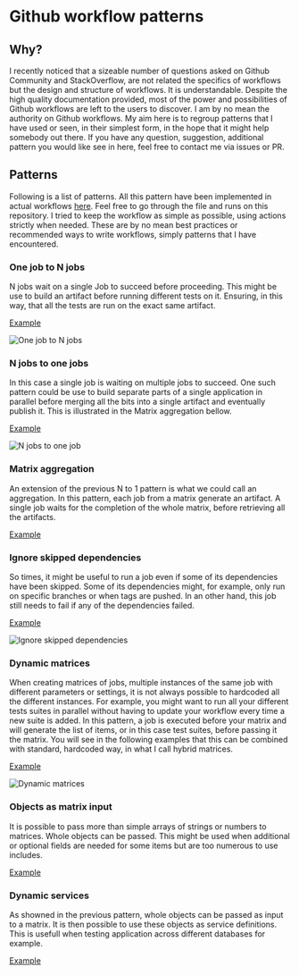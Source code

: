 # Github workflow patterns


## Why?
I recently noticed that a sizeable number of questions asked on Github Community and StackOverflow, are not related the specifics of workflows but the design and structure of workflows. It is understandable. Despite the high quality documentation provided, most of the power and possibilities of Github workflows are left to the users to discover. I am by no mean the authority on Github workflows. My aim here is to regroup patterns that I have used or seen, in their simplest form, in the hope that it might help somebody out there. If you have any question, suggestion, additional pattern you would like see in here, feel free to contact me via issues or PR.



## Patterns
Following is a list of patterns. All this pattern have been implemented in actual workflows [here](.github/workflows). Feel free to go through the file and runs on this repository. I tried to keep the workflow as simple as possible, using actions strictly when needed. These are by no mean best practices or recommended ways to write workflows, simply patterns that I have encountered.



### One job to N jobs
N jobs wait on a single Job to succeed before proceeding. This might be use to build an artifact before running different tests on it. Ensuring, in this way, that all the tests are run on the exact same artifact.

[Example](.github/workflows/1-to-n.yml)

![One job to N jobs](images/1-to-n.png)



### N jobs to one jobs
In this case a single job is waiting on multiple jobs to succeed. One such pattern could be use to build separate parts of a single application in parallel before merging all the bits into a single artifact and eventually publish it. This is illustrated in the Matrix aggregation bellow.

[Example](.github/workflows/n-to-1.yml)

![N jobs to one job](images/n-to-1.png)



### Matrix aggregation
An extension of the previous N to 1 pattern is what we could call an aggregation.
In this pattern, each job from a matrix generate an artifact. A single job waits 
for the completion of the whole matrix, before retrieving all the artifacts.

[Example](.github/workflows/aggregation.yml)



### Ignore skipped dependencies
So times, it might be useful to run a job even if some of its dependencies have been skipped. Some of its dependencies might, for example, only run on specific branches or when tags are pushed. In an other hand, this job still needs to fail if any of the dependencies failed.

[Example](.github/workflows/ignore-skipped.yml)

![Ignore skipped dependencies](images/ignore-skipped.gif)



### Dynamic matrices
When creating matrices of jobs, multiple instances of the same job with different parameters or settings, it is not always possible to hardcoded all the different instances. For example, you might want to run all your different tests suites in parallel without having to update your workflow every time a new suite is added. In this pattern, a job is executed before your matrix and will generate the list of items, or in this case test suites, before passing it the matrix. You will see in the following examples that this can be combined with standard, hardcoded way, in what I call hybrid matrices.

[Example](.github/workflows/dynamic-matrices.yml)

![Dynamic matrices](images/dynamic-matrices.png)



### Objects as matrix input
It is possible to pass more than simple arrays of strings or numbers to matrices. Whole objects can be passed. This might be used when additional or optional fields are needed for some items but are too numerous to use includes.

[Example](.github/workflows/matrix-objects.yml)



### Dynamic services
As showned in the previous pattern, whole objects can be passed as input to a matrix. It is then possible to use these objects as service definitions. This is usefull when testing application across different databases for example.

[Example](.github/workflows/dynamic-services.yml)

#
#
